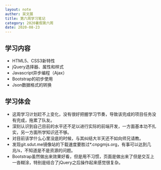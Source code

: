 ```yaml
---
layout: note
auther: 吴文展
title: 第六周学习笔记
category: 2020暑假第六周
date: 2020-08-23
---
```


## 学习内容
* HTML5、CSS3新特性
* jQuery选择器、属性和样式
* Javascript异步编程（Ajax）
* Bootstrap的初步使用
* Json数据格式的转换

## 学习体会
* 这周学习计划赶不上变化，没有很好把握学习节奏，导致该完成的项目任务没有完成，拖累了队友。
* 深刻认识到自己目前的水平还不足以进行实际的前端开发，一方面基本功不扎实，另一方面所学知识还不够。
* 对目前该学什么心里没底的时候，与其纠结大半天还不如向师兄请教。
* 发现git.sdut.me镜像站的下载速度要胜过*.cnpgmjs.org，有事可以达到几兆/s，不知道是不是资源的问题。
* Bootstrap虽然做出来效果好看，但是用不习惯，页面是做出来了但是交互上一沓糊涂，特别是结合了jQuery之后操作起来感觉很复杂。
